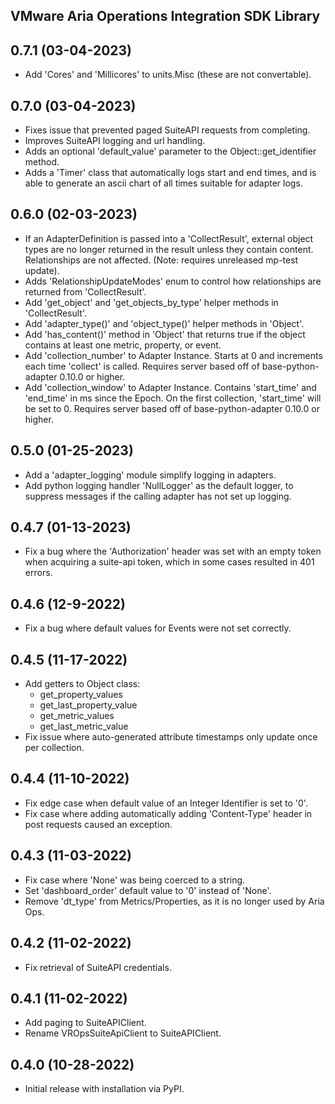 VMware Aria Operations Integration SDK Library
----------------------------------------------
## 0.7.1 (03-04-2023)
* Add 'Cores' and 'Millicores' to units.Misc (these are not convertable).

## 0.7.0 (03-04-2023)
* Fixes issue that prevented paged SuiteAPI requests from completing.
* Improves SuiteAPI logging and url handling.
* Adds an optional 'default_value' parameter to the Object::get_identifier method.
* Adds a 'Timer' class that automatically logs start and end times, and is able
  to generate an ascii chart of all times suitable for adapter logs.

## 0.6.0 (02-03-2023)
* If an AdapterDefinition is passed into a 'CollectResult', external object types
  are no longer returned in the result unless they contain content. Relationships
  are not affected. (Note: requires unreleased mp-test update).
* Adds 'RelationshipUpdateModes' enum to control how relationships are returned from 
  'CollectResult'.
* Add 'get_object' and 'get_objects_by_type' helper methods in 'CollectResult'.
* Add 'adapter_type()' and 'object_type()' helper methods in 'Object'.
* Add 'has_content()' method in 'Object' that returns true if the object contains 
  at least one metric, property, or event.
* Add 'collection_number' to Adapter Instance. Starts at 0 and increments each time 
  'collect' is called. Requires server based off of base-python-adapter 0.10.0 or 
  higher.
* Add 'collection_window' to Adapter Instance. Contains 'start_time' and 'end_time' 
  in ms since the Epoch. On the first collection, 'start_time' will be set to 0. 
  Requires server based off of base-python-adapter 0.10.0 or higher.

## 0.5.0 (01-25-2023)
* Add a 'adapter_logging' module simplify logging in adapters.
* Add python logging handler 'NullLogger' as the default logger, to suppress 
  messages if the calling adapter has not set up logging.

## 0.4.7 (01-13-2023)
* Fix a bug where the 'Authorization' header was set with an empty token when 
  acquiring a suite-api token, which in some cases resulted in 401 errors.

## 0.4.6 (12-9-2022)
* Fix a bug where default values for Events were not set correctly.

## 0.4.5 (11-17-2022)
* Add getters to Object class:
  - get_property_values
  - get_last_property_value
  - get_metric_values
  - get_last_metric_value
* Fix issue where auto-generated attribute timestamps only update once per collection.

## 0.4.4 (11-10-2022)
* Fix edge case when default value of an Integer Identifier is set to '0'.
* Fix case where adding automatically adding 'Content-Type' header in post requests caused an exception.

## 0.4.3 (11-03-2022)
* Fix case where 'None' was being coerced to a string.
* Set 'dashboard_order' default value to '0' instead of 'None'.
* Remove 'dt_type' from Metrics/Properties, as it is no longer used by Aria Ops.

## 0.4.2 (11-02-2022)
* Fix retrieval of SuiteAPI credentials.

## 0.4.1 (11-02-2022)
* Add paging to SuiteAPIClient.
* Rename VROpsSuiteApiClient to SuiteAPIClient.

## 0.4.0 (10-28-2022)
* Initial release with installation via PyPI.
